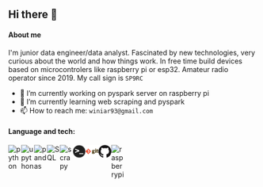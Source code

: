 ## Hi there 👋


#### About me
I'm junior data engineer/data analyst. Fascinated by new technologies, very curious about the world and how things work.
In free time build devices based on microcontrolers like raspberry pi or esp32.
Amateur radio operator since 2019.
My call sign is ```SP9RC```




- 🔭 I’m currently working on pyspark server on raspberry pi
- 🌱 I’m currently learning web scraping and pyspark
- 📫 How to reach me: ```winiar93@gmail.com```

#### Language and tech:


<img align="left" alt="python" width="26px" src="https://raw.githubusercontent.com/abranhe/programming-languages-logos/master/src/python/python_256x256.png" />
<img align="left" alt="upython" width="26px" src="https://micropython.org/static/img/Mlogo_138wh.png" />
<img align="left" alt="pandas" width="26px" src="https://icons.iconarchive.com/icons/google/noto-emoji-animals-nature/256/22261-panda-face-icon.png" />
<img align="left" alt="SQL" width="26px" src="https://cdn.icon-icons.com/icons2/2415/PNG/512/postgresql_plain_wordmark_logo_icon_146390.png" />
<img align="left" alt="scrapy" width="26px" src="https://steemitimages.com/p/x7L2VSNEiyAFMrpiG2ns3CB2gK32YGyd3PzYWd5t2qpCdo6bect8Mceakn4wQhEiyJBt6dt5cAGb3eW?format=match&mode=fit&width=640" />
<img align="left" alt="Terminal" width="26px" src="https://raw.githubusercontent.com/github/explore/80688e429a7d4ef2fca1e82350fe8e3517d3494d/topics/terminal/terminal.png" />
<img align="left" alt="Git" width="26px" src="https://raw.githubusercontent.com/github/explore/80688e429a7d4ef2fca1e82350fe8e3517d3494d/topics/git/git.png" />
<img align="left" alt="GitHub" width="26px" src="https://raw.githubusercontent.com/github/explore/78df643247d429f6cc873026c0622819ad797942/topics/github/github.png" />
<img align="left" alt="raspberrypi" width="26px" src="https://cdn.icon-icons.com/icons2/2108/PNG/512/raspberry_pi_icon_130847.png" />


